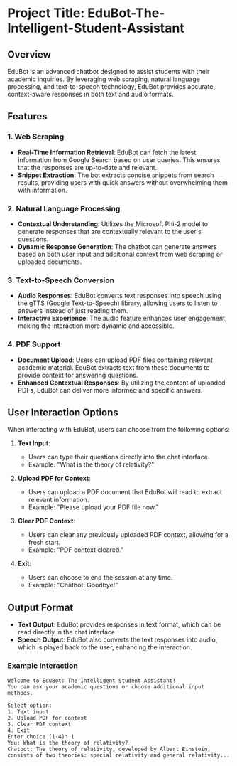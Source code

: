 # Project Title: EduBot-The-Intelligent-Student-Assistant

## Overview

EduBot is an advanced chatbot designed to assist students with their academic inquiries. By leveraging web scraping, natural language processing, and text-to-speech technology, EduBot provides accurate, context-aware responses in both text and audio formats.

## Features

### 1. Web Scraping
- **Real-Time Information Retrieval**: EduBot can fetch the latest information from Google Search based on user queries. This ensures that the responses are up-to-date and relevant.
- **Snippet Extraction**: The bot extracts concise snippets from search results, providing users with quick answers without overwhelming them with information.

### 2. Natural Language Processing
- **Contextual Understanding**: Utilizes the Microsoft Phi-2 model to generate responses that are contextually relevant to the user's questions.
- **Dynamic Response Generation**: The chatbot can generate answers based on both user input and additional context from web scraping or uploaded documents.

### 3. Text-to-Speech Conversion
- **Audio Responses**: EduBot converts text responses into speech using the gTTS (Google Text-to-Speech) library, allowing users to listen to answers instead of just reading them.
- **Interactive Experience**: The audio feature enhances user engagement, making the interaction more dynamic and accessible.

### 4. PDF Support
- **Document Upload**: Users can upload PDF files containing relevant academic material. EduBot extracts text from these documents to provide context for answering questions.
- **Enhanced Contextual Responses**: By utilizing the content of uploaded PDFs, EduBot can deliver more informed and specific answers.

## User Interaction Options

When interacting with EduBot, users can choose from the following options:

1. **Text Input**: 
   - Users can type their questions directly into the chat interface.
   - Example: "What is the theory of relativity?"

2. **Upload PDF for Context**: 
   - Users can upload a PDF document that EduBot will read to extract relevant information.
   - Example: "Please upload your PDF file now."

3. **Clear PDF Context**: 
   - Users can clear any previously uploaded PDF context, allowing for a fresh start.
   - Example: "PDF context cleared."

4. **Exit**: 
   - Users can choose to end the session at any time.
   - Example: "Chatbot: Goodbye!"

## Output Format

- **Text Output**: EduBot provides responses in text format, which can be read directly in the chat interface.
- **Speech Output**: EduBot also converts the text responses into audio, which is played back to the user, enhancing the interaction.

### Example Interaction

```plaintext
Welcome to EduBot: The Intelligent Student Assistant!
You can ask your academic questions or choose additional input methods.

Select option:
1. Text input
2. Upload PDF for context
3. Clear PDF context
4. Exit
Enter choice (1-4): 1
You: What is the theory of relativity?
Chatbot: The theory of relativity, developed by Albert Einstein, consists of two theories: special relativity and general relativity...
